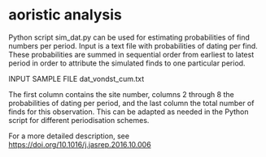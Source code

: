 # aoristic analysis
Python script sim_dat.py can be used for estimating probabilities of find numbers per period. Input is a text file with probabilities of dating per find. These probabilities are summed in sequential order from earliest to latest period in order to attribute the simulated finds to one particular period.

INPUT SAMPLE FILE dat_vondst_cum.txt

The first column contains the site number, columns 2 through 8 the probabilities of dating per period, and the last column the total number of finds for this observation. This can be adapted as needed in the Python script for different periodisation schemes.

For a more detailed description, see <a href="Verhagen et al. 2016">https://doi.org/10.1016/j.jasrep.2016.10.006</a>

